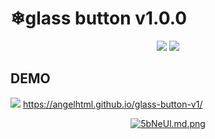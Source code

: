 # ❄glass button v1.0.0
<p align="center">
  <a href="https://twitter.com/Globalgroup16"><img src="https://img.shields.io/badge/Twitter-1DA1F2?style=for-the-badge&logo=twitter&logoColor=white"/></a>
  <a href="https://angelhtml.github.io/glass-button-v1/"><img src="https://img.shields.io/badge/HTML-239120?style=for-the-badge&logo=html5&logoColor=white"/></a>
  
</p>
<h2>DEMO</h2>
<a href="https://angelhtml.github.io/glass-button-v1/"><img src="https://img.shields.io/badge/Glass button-v1.0.0-green"/></a>
<a href="https://angelhtml.github.io/glass-button-v1/">https://angelhtml.github.io/glass-button-v1/</a><br />
<p></p>
<p align="center">
<a href="https://angelhtml.github.io/glass-button-v1/"><img src="https://iili.io/5bNeUl.md.png" alt="5bNeUl.md.png" border="0"></a><br />
  </p>
